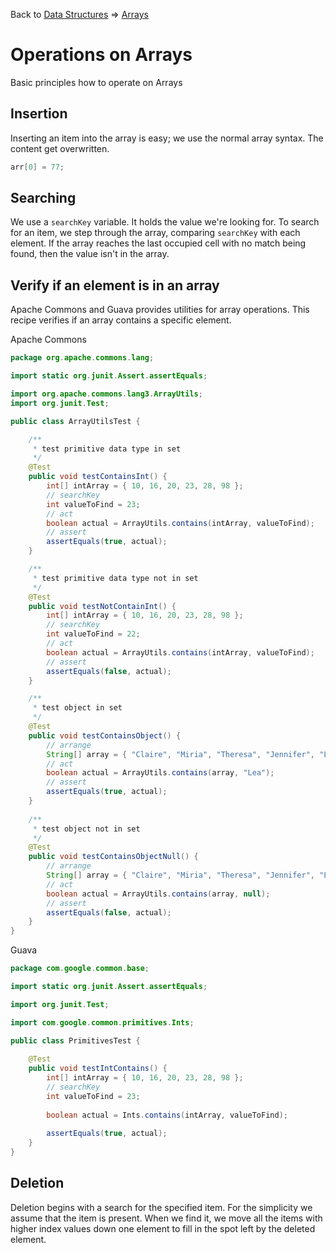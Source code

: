 Back to [Data Structures](index.md) &rArr; [Arrays](arrays.md) 

# Operations on Arrays

Basic principles how to operate on Arrays

## Insertion

Inserting an item into the array is easy; we use the normal array syntax. The content get overwritten.

```java
arr[0] = 77;
```

## Searching 

We use a `searchKey` variable. It holds the value we're looking for. To search for an item, we step through the array, 
comparing `searchKey` with each element. If the array reaches the last occupied cell with no match being found, 
then the value isn't in the array.

## Verify if an element is in an array

Apache Commons and Guava provides utilities for array operations. 
This recipe verifies if an array contains a specific element.

Apache Commons
```java
package org.apache.commons.lang;

import static org.junit.Assert.assertEquals;

import org.apache.commons.lang3.ArrayUtils;
import org.junit.Test;

public class ArrayUtilsTest {

	/**
	 * test primitive data type in set
	 */
	@Test
	public void testContainsInt() {
		int[] intArray = { 10, 16, 20, 23, 28, 98 };
		// searchKey
		int valueToFind = 23;
		// act
		boolean actual = ArrayUtils.contains(intArray, valueToFind);
		// assert
		assertEquals(true, actual);
	}

	/**
	 * test primitive data type not in set
	 */
	@Test
	public void testNotContainInt() {
		int[] intArray = { 10, 16, 20, 23, 28, 98 };
		// searchKey
		int valueToFind = 22;
		// act
		boolean actual = ArrayUtils.contains(intArray, valueToFind);
		// assert
		assertEquals(false, actual);
	}

	/**
	 * test object in set
	 */
	@Test
	public void testContainsObject() {
		// arrange
		String[] array = { "Claire", "Miria", "Theresa", "Jennifer", "Lea" };
		// act
		boolean actual = ArrayUtils.contains(array, "Lea");
		// assert
		assertEquals(true, actual);
	}
	
	/**
	 * test object not in set
	 */
	@Test
	public void testContainsObjectNull() {
		// arrange
		String[] array = { "Claire", "Miria", "Theresa", "Jennifer", "Lea" };
		// act
		boolean actual = ArrayUtils.contains(array, null);
		// assert
		assertEquals(false, actual);
	}
}
```

Guava
```java
package com.google.common.base;

import static org.junit.Assert.assertEquals;

import org.junit.Test;

import com.google.common.primitives.Ints;

public class PrimitivesTest {
	
	@Test
	public void testIntContains() {		
		int[] intArray = { 10, 16, 20, 23, 28, 98 };
		// searchKey
		int valueToFind = 23;
		
		boolean actual = Ints.contains(intArray, valueToFind);
		
		assertEquals(true, actual);
	}	
}
```

## Deletion

Deletion begins with a search for the specified item. For the simplicity we assume that the item is present. 
When we find it, we move all the items with higher index values down one element to fill in the spot left 
by the deleted element. 

